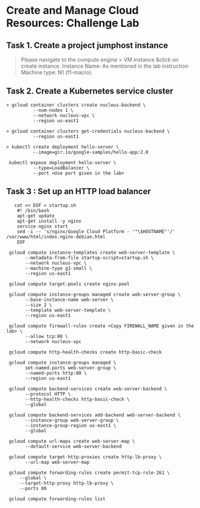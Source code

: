 # Create and Manage Cloud Resources: Challenge Lab

## Task 1. Create a project jumphost instance

> Please navigate to the compute engine > VM instance &click on create instance. Instance Name: As mentioned in the lab instruction Machine type: N1 (f1-macro).


## Task 2. Create a Kubernetes service cluster

```
> gcloud container clusters create nucleus-backend \
          --num-nodes 1 \
          --network nucleus-vpc \
          --region us-east1
```
```
> gcloud container clusters get-credentials nucleus-backend \
          --region us-east1

> kubectl create deployment hello-server \
          --image=gcr.io/google-samples/hello-app:2.0
```
```
 kubectl expose deployment hello-server \
          --type=LoadBalancer \
          --port <Use port given in the lab>
```

## Task 3 : Set up an HTTP load balancer

```
   cat << EOF > startup.sh
    #! /bin/bash
    apt-get update
    apt-get install -y nginx
    service nginx start
    sed -i -- 's/nginx/Google Cloud Platform - '"\$HOSTNAME"'/' /var/www/html/index.nginx-debian.html
    EOF
```
```
 gcloud compute instance-templates create web-server-template \
       --metadata-from-file startup-script=startup.sh \
       --network nucleus-vpc \
       --machine-type g1-small \
       --region us-east1
```
```
 gcloud compute target-pools create nginx-pool
```
```
 gcloud compute instance-groups managed create web-server-group \
       --base-instance-name web-server \
       --size 2 \
       --template web-server-template \
       --region us-east1
```
```
 gcloud compute firewall-rules create <Copy FIREWALL_NAME given in the lab> \
       --allow tcp:80 \
       --network nucleus-vpc
```
```    
 gcloud compute http-health-checks create http-basic-check
```
```
 gcloud compute instance-groups managed \
       set-named-ports web-server-group \
       --named-ports http:80 \
       --region us-east1
```
```
 gcloud compute backend-services create web-server-backend \
       --protocol HTTP \
       --http-health-checks http-basic-check \
       --global
```
```
 gcloud compute backend-services add-backend web-server-backend \
       --instance-group web-server-group \
       --instance-group-region us-east1 \
       --global
```
```
 gcloud compute url-maps create web-server-map \
       --default-service web-server-backend
```
```
 gcloud compute target-http-proxies create http-lb-proxy \
       --url-map web-server-map
```
```
 gcloud compute forwarding-rules create permit-tcp-rule-261 \
     --global \
     --target-http-proxy http-lb-proxy \
     --ports 80
```
```
 gcloud compute forwarding-rules list
```